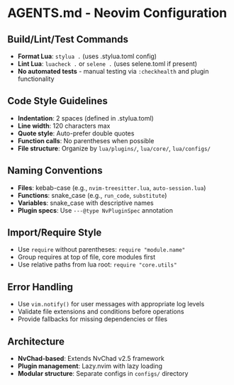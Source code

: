 # AGENTS.md - Neovim Configuration

## Build/Lint/Test Commands
- **Format Lua**: `stylua .` (uses .stylua.toml config)
- **Lint Lua**: `luacheck .` or `selene .` (uses selene.toml if present)
- **No automated tests** - manual testing via `:checkhealth` and plugin functionality

## Code Style Guidelines
- **Indentation**: 2 spaces (defined in .stylua.toml)
- **Line width**: 120 characters max
- **Quote style**: Auto-prefer double quotes
- **Function calls**: No parentheses when possible
- **File structure**: Organize by `lua/plugins/`, `lua/core/`, `lua/configs/`

## Naming Conventions
- **Files**: kebab-case (e.g., `nvim-treesitter.lua`, `auto-session.lua`)
- **Functions**: snake_case (e.g., `run_code`, `substitute`)
- **Variables**: snake_case with descriptive names
- **Plugin specs**: Use `---@type NvPluginSpec` annotation

## Import/Require Style
- Use `require` without parentheses: `require "module.name"`
- Group requires at top of file, core modules first
- Use relative paths from lua root: `require "core.utils"`

## Error Handling
- Use `vim.notify()` for user messages with appropriate log levels
- Validate file extensions and conditions before operations
- Provide fallbacks for missing dependencies or files

## Architecture
- **NvChad-based**: Extends NvChad v2.5 framework
- **Plugin management**: Lazy.nvim with lazy loading
- **Modular structure**: Separate configs in `configs/` directory